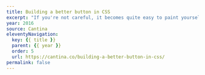 ```yaml
---
title: Building a better button in CSS
excerpt: "If you're not careful, it becomes quite easy to paint yourself into a corner trying to keep up with the visuals of an app as it evolves. Fortunately, there's an approach that helps you manage this compounding complexity"
year: 2016
source: Cantina
eleventyNavigation:
  key: {{ title }}
  parent: {{ year }}
  order: 5
  url: https://cantina.co/building-a-better-button-in-css/
permalink: false
---
```

